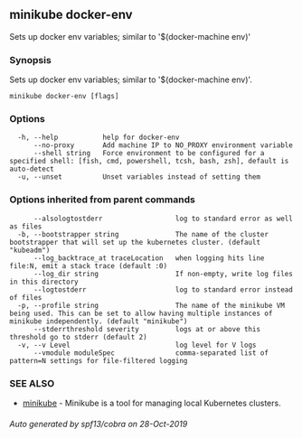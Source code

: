 ## minikube docker-env

Sets up docker env variables; similar to '$(docker-machine env)'

### Synopsis

Sets up docker env variables; similar to '$(docker-machine env)'.

```
minikube docker-env [flags]
```

### Options

```
  -h, --help           help for docker-env
      --no-proxy       Add machine IP to NO_PROXY environment variable
      --shell string   Force environment to be configured for a specified shell: [fish, cmd, powershell, tcsh, bash, zsh], default is auto-detect
  -u, --unset          Unset variables instead of setting them
```

### Options inherited from parent commands

```
      --alsologtostderr                  log to standard error as well as files
  -b, --bootstrapper string              The name of the cluster bootstrapper that will set up the kubernetes cluster. (default "kubeadm")
      --log_backtrace_at traceLocation   when logging hits line file:N, emit a stack trace (default :0)
      --log_dir string                   If non-empty, write log files in this directory
      --logtostderr                      log to standard error instead of files
  -p, --profile string                   The name of the minikube VM being used. This can be set to allow having multiple instances of minikube independently. (default "minikube")
      --stderrthreshold severity         logs at or above this threshold go to stderr (default 2)
  -v, --v Level                          log level for V logs
      --vmodule moduleSpec               comma-separated list of pattern=N settings for file-filtered logging
```

### SEE ALSO

* [minikube](minikube.md)	 - Minikube is a tool for managing local Kubernetes clusters.

###### Auto generated by spf13/cobra on 28-Oct-2019
